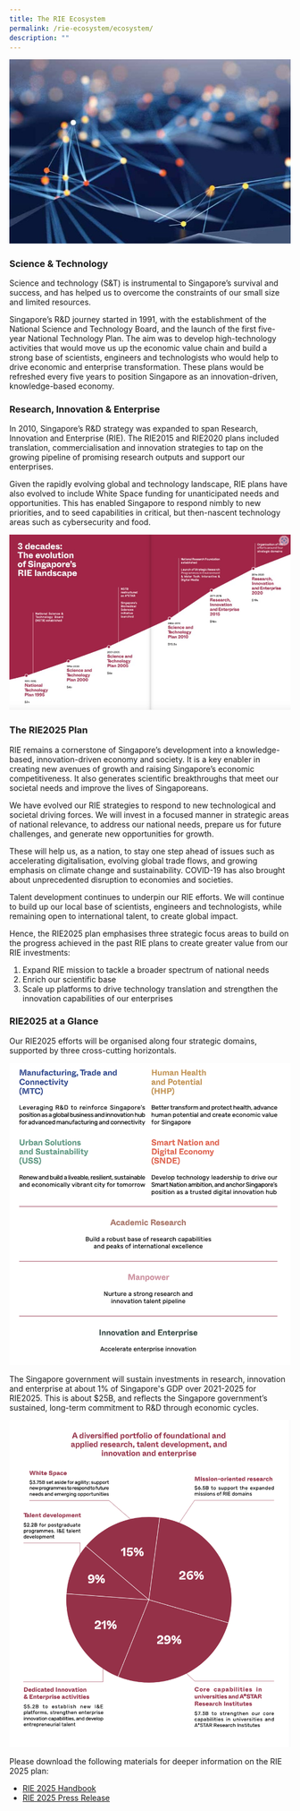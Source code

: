 ```yaml
---
title: The RIE Ecosystem
permalink: /rie-ecosystem/ecosystem/
description: ""
---
```

![](/images/RIE%20Ecosystem/rie%20cover.jpg)
### Science & Technology ###

Science and technology (S&T) is instrumental to Singapore’s survival and success, and has helped us to overcome the constraints of our small size and limited resources.

Singapore’s R&D journey started in 1991, with the establishment of the National Science and Technology Board, and the launch of the first five-year National Technology Plan. The aim was to develop high-technology activities that would move us up the economic value chain and build a strong base of scientists, engineers and technologists who would help to drive economic and enterprise transformation. These plans would be refreshed every five years to position Singapore as an innovation-driven, knowledge-based economy.

### Research, Innovation & Enterprise ###

In 2010, Singapore’s R&D strategy was expanded to span Research, Innovation and Enterprise (RIE). The RIE2015 and RIE2020 plans included translation, commercialisation and innovation strategies to tap on the growing pipeline of promising research outputs and support our enterprises.

Given the rapidly evolving global and technology landscape, RIE plans have also evolved to include White Space funding for unanticipated needs and opportunities. This has enabled Singapore to respond nimbly to new priorities, and to seed capabilities in critical, but then-nascent technology areas such as cybersecurity and food.

![](/images/RIE%20Ecosystem/screenshot%202023-04-08%20023453.jpg)

### The RIE2025 Plan ###

RIE remains a cornerstone of Singapore’s development into a knowledge-based, innovation-driven economy and society. It is a key enabler in creating new avenues of growth and raising Singapore’s economic competitiveness. It also generates scientific breakthroughs that meet our societal needs and improve the lives of Singaporeans.

We have evolved our RIE strategies to respond to new technological and societal driving forces. We will invest in a focused manner in strategic areas of national relevance, to address our national needs, prepare us for future challenges, and generate new opportunities for growth. 

These will help us, as a nation, to stay one step ahead of issues such as accelerating digitalisation, evolving global trade flows, and growing emphasis on climate change and sustainability. COVID-19 has also brought about unprecedented disruption to economies and societies.

Talent development continues to underpin our RIE efforts. We will continue to build up our local base of scientists, engineers and technologists, while remaining open to international talent, to create global impact.

Hence, the RIE2025 plan emphasises three strategic focus areas to build on the progress achieved in the past RIE plans to create greater value from our RIE investments:

1. Expand RIE mission to tackle a broader spectrum of national needs
2. Enrich our scientific base
3. Scale up platforms to drive technology translation and strengthen the innovation capabilities of our enterprises

### RIE2025 at a Glance ###

Our RIE2025 efforts will be organised along four strategic domains, supported by three cross-cutting horizontals.

![](/images/RIE%20Ecosystem/domains.png)

The Singapore government will sustain investments in research, innovation and enterprise at about 1% of Singapore's GDP over 2021-2025 for RIE2025. This is about $25B, and reflects the Singapore government’s sustained, long-term commitment to R&D through economic cycles.

![](/images/RIE%20Ecosystem/rie2025%20budget.png)


Please download the following materials for deeper information on the RIE 2025 plan:

* [RIE 2025 Handbook](https://go.gov.sg/rie-2025-handbook)
* [RIE 2025 Press Release](https://go.gov.sg/rie-2025-pressrelease)
